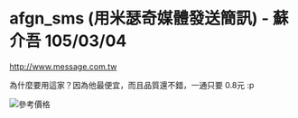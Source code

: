 # afgn_sms (用米瑟奇媒體發送簡訊) - 蘇介吾 105/03/04

http://www.message.com.tw

為什麼要用這家？因為他最便宜，而且品質還不錯，一通只要 0.8元 :p

![參考價格](http://www.message.com.tw/uploads/images/mon.gif)
